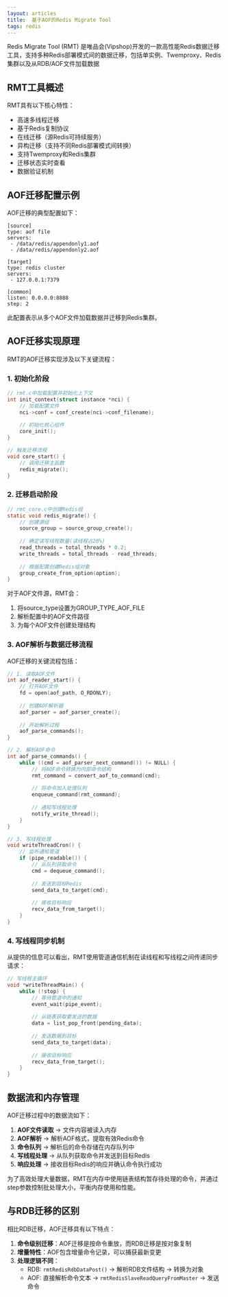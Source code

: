 ```yaml
---
layout: articles
title:  基于AOF的Redis Migrate Tool
tags: redis
---
```



Redis Migrate Tool (RMT) 是唯品会(Vipshop)开发的一款高性能Redis数据迁移工具，支持多种Redis部署模式间的数据迁移，包括单实例、Twemproxy、Redis集群以及从RDB/AOF文件加载数据

## RMT工具概述

RMT具有以下核心特性：
- 高速多线程迁移
- 基于Redis复制协议
- 在线迁移（源Redis可持续服务）
- 异构迁移（支持不同Redis部署模式间转换）
- 支持Twemproxy和Redis集群
- 迁移状态实时查看
- 数据验证机制

## AOF迁移配置示例

AOF迁移的典型配置如下：

```
[source]
type: aof file
servers:
 - /data/redis/appendonly1.aof
 - /data/redis/appendonly2.aof

[target]
type: redis cluster
servers:
 - 127.0.0.1:7379

[common]
listen: 0.0.0.0:8888
step: 2
```

此配置表示从多个AOF文件加载数据并迁移到Redis集群。

## AOF迁移实现原理

RMT的AOF迁移实现涉及以下关键流程：

### 1. 初始化阶段

```c
// rmt.c中加载配置并初始化上下文
int init_context(struct instance *nci) {
    // 加载配置文件
    nci->conf = conf_create(nci->conf_filename);
    
    // 初始化核心组件
    core_init();
}

// 触发迁移流程
void core_start() {
    // 调用迁移主函数
    redis_migrate();
}
```

### 2. 迁移启动阶段

```c
// rmt_core.c中创建Redis组
static void redis_migrate() {
    // 创建源组
    source_group = source_group_create();
    
    // 确定读写线程数量(读线程占20%)
    read_threads = total_threads * 0.2;
    write_threads = total_threads - read_threads;
    
    // 根据配置创建Redis组对象
    group_create_from_option(option);
}
```

对于AOF文件源，RMT会：
1. 将source_type设置为GROUP_TYPE_AOF_FILE
2. 解析配置中的AOF文件路径
3. 为每个AOF文件创建处理结构

### 3. AOF解析与数据迁移流程

AOF迁移的关键流程包括：

```c
// 1. 读取AOF文件
int aof_reader_start() {
    // 打开AOF文件
    fd = open(aof_path, O_RDONLY);
    
    // 创建AOF解析器
    aof_parser = aof_parser_create();
    
    // 开始解析过程
    aof_parse_commands();
}

// 2. 解析AOF命令
int aof_parse_commands() {
    while ((cmd = aof_parser_next_command()) != NULL) {
        // 将AOF命令转换为内部命令结构
        rmt_command = convert_aof_to_command(cmd);
        
        // 将命令加入处理队列
        enqueue_command(rmt_command);
        
        // 通知写线程处理
        notify_write_thread();
    }
}

// 3. 写线程处理
void writeThreadCron() {
    // 监听通知管道
    if (pipe_readable()) {
        // 从队列获取命令
        cmd = dequeue_command();
        
        // 发送到目标Redis
        send_data_to_target(cmd);
        
        // 接收目标响应
        recv_data_from_target();
    }
}
```

### 4. 写线程同步机制

从提供的信息可以看出，RMT使用管道通信机制在读线程和写线程之间传递同步请求：

```c
// 写线程主循环
void *writeThreadMain() {
    while (!stop) {
        // 等待管道中的通知
        event_wait(pipe_event);
        
        // 从链表获取要发送的数据
        data = list_pop_front(pending_data);
        
        // 发送数据到目标
        send_data_to_target(data);
        
        // 接收目标响应
        recv_data_from_target();
    }
}
```

## 数据流和内存管理

AOF迁移过程中的数据流如下：

1. **AOF文件读取** → 文件内容被读入内存
2. **AOF解析** → 解析AOF格式，提取有效Redis命令
3. **命令队列** → 解析后的命令存储在内存队列中
4. **写线程处理** → 从队列获取命令并发送到目标Redis
5. **响应处理** → 接收目标Redis的响应并确认命令执行成功

为了高效处理大量数据，RMT在内存中使用链表结构暂存待处理的命令，并通过step参数控制批处理大小，平衡内存使用和性能。

## 与RDB迁移的区别

相比RDB迁移，AOF迁移具有以下特点：

1. **命令级别迁移**：AOF迁移是按命令重放，而RDB迁移是按对象复制
2. **增量特性**：AOF包含增量命令记录，可以捕获最新变更
3. **处理逻辑不同**：
   - RDB: `rmtRedisRdbDataPost()` → 解析RDB文件结构 → 转换为对象
   - AOF: 直接解析命令文本 → `rmtRedisSlaveReadQueryFromMaster` → 发送命令
